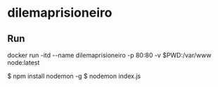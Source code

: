# dilemaprisioneiro

## Run
docker run -itd --name dilemaprisioneiro -p 80:80 -v $PWD:/var/www node:latest


$ npm install nodemon -g
$ nodemon index.js
